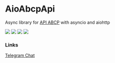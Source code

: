 
# AioAbcpApi
Async library for [API ABCP](https://www.abcp.ru/wiki/ABCP.API "API ABCP") with asyncio and aiohttp

![](https://img.shields.io/github/stars/bl4ckm45k/aioabcpapi.svg) ![](https://img.shields.io/github/forks/bl4ckm45k/aioabcpapi.svg)  ![](https://img.shields.io/github/issues/bl4ckm45k/aioabcpapi.svg) ![](https://img.shields.io/pypi/dm/aioabcpapi.svg?)

### Links

[Telegram Chat](https://t.me/aioabcpapi "Telegram Chat")
